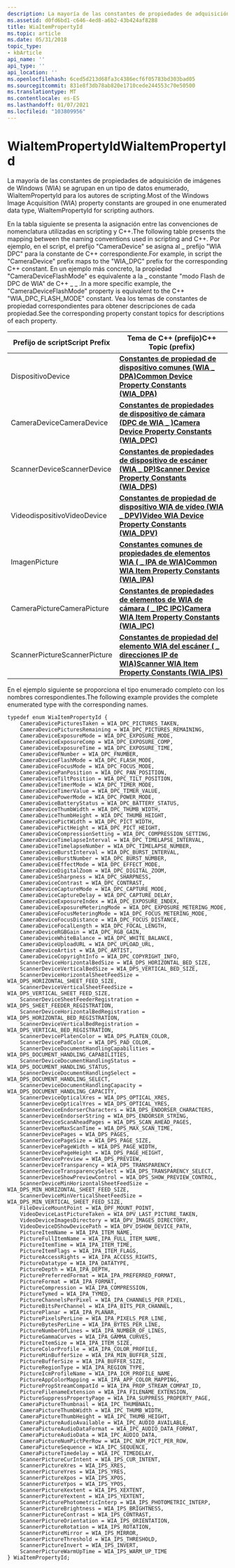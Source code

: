 ```yaml
---
description: La mayoría de las constantes de propiedades de adquisición de imágenes de Windows (WIA) se agrupan en un tipo de datos enumerado, WiaItemPropertyId para los autores de scripting.
ms.assetid: d0fd6bd1-c646-4ed8-a6b2-43b424af8288
title: WiaItemPropertyId
ms.topic: article
ms.date: 05/31/2018
topic_type:
- kbArticle
api_name: ''
api_type: ''
api_location: ''
ms.openlocfilehash: 6ced5d213d68fa3c4386ecf6f05783bd303bad05
ms.sourcegitcommit: 831e8f3db78ab820e1710cede244553c70e50500
ms.translationtype: MT
ms.contentlocale: es-ES
ms.lasthandoff: 01/07/2021
ms.locfileid: "103809956"
---
```

# <a name="wiaitempropertyid"></a><span data-ttu-id="7948d-103">WiaItemPropertyId</span><span class="sxs-lookup"><span data-stu-id="7948d-103">WiaItemPropertyId</span></span>

<span data-ttu-id="7948d-104">La mayoría de las constantes de propiedades de adquisición de imágenes de Windows (WIA) se agrupan en un tipo de datos enumerado, WiaItemPropertyId para los autores de scripting.</span><span class="sxs-lookup"><span data-stu-id="7948d-104">Most of the Windows Image Acquisition (WIA) property constants are grouped in one enumerated data type, WiaItemPropertyId for scripting authors.</span></span>

<span data-ttu-id="7948d-105">En la tabla siguiente se presenta la asignación entre las convenciones de nomenclatura utilizadas en scripting y C++.</span><span class="sxs-lookup"><span data-stu-id="7948d-105">The following table presents the mapping between the naming conventions used in scripting and C++.</span></span> <span data-ttu-id="7948d-106">Por ejemplo, en el script, el prefijo "CameraDevice" se asigna al \_ prefijo "WIA DPC" para la constante de C++ correspondiente.</span><span class="sxs-lookup"><span data-stu-id="7948d-106">For example, in script the "CameraDevice" prefix maps to the "WIA\_DPC" prefix for the corresponding C++ constant.</span></span> <span data-ttu-id="7948d-107">En un ejemplo más concreto, la propiedad "CameraDeviceFlashMode" es equivalente a la \_ constante "modo Flash de DPC de WIA" de C++ \_ \_ .</span><span class="sxs-lookup"><span data-stu-id="7948d-107">In a more specific example, the "CameraDeviceFlashMode" property is equivalent to the C++ "WIA\_DPC\_FLASH\_MODE" constant.</span></span> <span data-ttu-id="7948d-108">Vea los temas de constantes de propiedad correspondientes para obtener descripciones de cada propiedad.</span><span class="sxs-lookup"><span data-stu-id="7948d-108">See the corresponding property constant topics for descriptions of each property.</span></span> 

| <span data-ttu-id="7948d-109">Prefijo de script</span><span class="sxs-lookup"><span data-stu-id="7948d-109">Script Prefix</span></span>  | <span data-ttu-id="7948d-110">Tema de C++ (prefijo)</span><span class="sxs-lookup"><span data-stu-id="7948d-110">C++ Topic (prefix)</span></span>                                                                    |
|----------------|---------------------------------------------------------------------------------------|
| <span data-ttu-id="7948d-111">Dispositivo</span><span class="sxs-lookup"><span data-stu-id="7948d-111">Device</span></span>         | [<span data-ttu-id="7948d-112">**Constantes de propiedad de dispositivo comunes (WIA \_ DPA)**</span><span class="sxs-lookup"><span data-stu-id="7948d-112">**Common Device Property Constants (WIA\_DPA)**</span></span>](-wia-wiaitempropcommondevice.md)   |
| <span data-ttu-id="7948d-113">CameraDevice</span><span class="sxs-lookup"><span data-stu-id="7948d-113">CameraDevice</span></span>   | [<span data-ttu-id="7948d-114">**Constantes de propiedades de dispositivo de cámara (DPC de WIA \_ )**</span><span class="sxs-lookup"><span data-stu-id="7948d-114">**Camera Device Property Constants (WIA\_DPC)**</span></span>](-wia-wiaitempropcameradevice.md)   |
| <span data-ttu-id="7948d-115">ScannerDevice</span><span class="sxs-lookup"><span data-stu-id="7948d-115">ScannerDevice</span></span>  | [<span data-ttu-id="7948d-116">**Constantes de propiedades de dispositivo de escáner (WIA \_ DP)**</span><span class="sxs-lookup"><span data-stu-id="7948d-116">**Scanner Device Property Constants (WIA\_DPS)**</span></span>](-wia-wiaitempropscannerdevice.md) |
| <span data-ttu-id="7948d-117">Videodispositivo</span><span class="sxs-lookup"><span data-stu-id="7948d-117">VideoDevice</span></span>    | [<span data-ttu-id="7948d-118">**Constantes de propiedad de dispositivo WIA de vídeo (WIA \_ DPV)**</span><span class="sxs-lookup"><span data-stu-id="7948d-118">**Video WIA Device Property Constants (WIA\_DPV)**</span></span>](-wia-wiaitempropvideodevice.md) |
| <span data-ttu-id="7948d-119">Imagen</span><span class="sxs-lookup"><span data-stu-id="7948d-119">Picture</span></span>        | [<span data-ttu-id="7948d-120">**Constantes comunes de propiedades de elementos WIA ( \_ IPA de WIA)**</span><span class="sxs-lookup"><span data-stu-id="7948d-120">**Common WIA Item Property Constants (WIA\_IPA)**</span></span>](-wia-wiaitempropcommonitem.md)   |
| <span data-ttu-id="7948d-121">CameraPicture</span><span class="sxs-lookup"><span data-stu-id="7948d-121">CameraPicture</span></span>  | [<span data-ttu-id="7948d-122">**Constantes de propiedades de elementos de WIA de cámara ( \_ IPC IPC)**</span><span class="sxs-lookup"><span data-stu-id="7948d-122">**Camera WIA Item Property Constants (WIA\_IPC)**</span></span>](-wia-wiaitempropcameraitem.md)   |
| <span data-ttu-id="7948d-123">ScannerPicture</span><span class="sxs-lookup"><span data-stu-id="7948d-123">ScannerPicture</span></span> | [<span data-ttu-id="7948d-124">**Constantes de propiedad del elemento WIA del escáner ( \_ direcciones IP de WIA)**</span><span class="sxs-lookup"><span data-stu-id="7948d-124">**Scanner WIA Item Property Constants (WIA\_IPS)**</span></span>](-wia-wiaitempropscanneritem.md) |



 

<span data-ttu-id="7948d-125">En el ejemplo siguiente se proporciona el tipo enumerado completo con los nombres correspondientes.</span><span class="sxs-lookup"><span data-stu-id="7948d-125">The following example provides the complete enumerated type with the corresponding names.</span></span>


```JScript
typedef enum WiaItemPropertyId {
    CameraDevicePicturesTaken = WIA_DPC_PICTURES_TAKEN,
    CameraDevicePicturesRemaining = WIA_DPC_PICTURES_REMAINING,
    CameraDeviceExposureMode = WIA_DPC_EXPOSURE_MODE,
    CameraDeviceExposureComp = WIA_DPC_EXPOSURE_COMP,
    CameraDeviceExposureTime = WIA_DPC_EXPOSURE_TIME,
    CameraDeviceFNumber = WIA_DPC_FNUMBER,
    CameraDeviceFlashMode = WIA_DPC_FLASH_MODE,
    CameraDeviceFocusMode = WIA_DPC_FOCUS_MODE,
    CameraDevicePanPosition = WIA_DPC_PAN_POSITION,
    CameraDeviceTiltPosition = WIA_DPC_TILT_POSITION,
    CameraDeviceTimerMode = WIA_DPC_TIMER_MODE,
    CameraDeviceTimerValue = WIA_DPC_TIMER_VALUE,
    CameraDevicePowerMode = WIA_DPC_POWER_MODE,
    CameraDeviceBatteryStatus = WIA_DPC_BATTERY_STATUS,
    CameraDeviceThumbWidth = WIA_DPC_THUMB_WIDTH,
    CameraDeviceThumbHeight = WIA_DPC_THUMB_HEIGHT,
    CameraDevicePictWidth = WIA_DPC_PICT_WIDTH,
    CameraDevicePictHeight = WIA_DPC_PICT_HEIGHT,
    CameraDeviceCompressionSetting = WIA_DPC_COMPRESSION_SETTING,
    CameraDeviceTimelapseInterval = WIA_DPC_TIMELAPSE_INTERVAL,
    CameraDeviceTimelapseNumber = WIA_DPC_TIMELAPSE_NUMBER,
    CameraDeviceBurstInterval = WIA_DPC_BURST_INTERVAL,
    CameraDeviceBurstNumber = WIA_DPC_BURST_NUMBER,
    CameraDeviceEffectMode = WIA_DPC_EFFECT_MODE,
    CameraDeviceDigitalZoom = WIA_DPC_DIGITAL_ZOOM,
    CameraDeviceSharpness = WIA_DPC_SHARPNESS,
    CameraDeviceContrast = WIA_DPC_CONTRAST,
    CameraDeviceCaptureMode = WIA_DPC_CAPTURE_MODE,
    CameraDeviceCaptureDelay = WIA_DPC_CAPTURE_DELAY,
    CameraDeviceExposureIndex = WIA_DPC_EXPOSURE_INDEX,
    CameraDeviceExposureMeteringMode = WIA_DPC_EXPOSURE_METERING_MODE,
    CameraDeviceFocusMeteringMode = WIA_DPC_FOCUS_METERING_MODE,
    CameraDeviceFocusDistance = WIA_DPC_FOCUS_DISTANCE,
    CameraDeviceFocalLength = WIA_DPC_FOCAL_LENGTH,
    CameraDeviceRGBGain = WIA_DPC_RGB_GAIN,
    CameraDeviceWhiteBalance = WIA_DPC_WHITE_BALANCE,
    CameraDeviceUploadURL = WIA_DPC_UPLOAD_URL,
    CameraDeviceArtist = WIA_DPC_ARTIST,
    CameraDeviceCopyrightInfo = WIA_DPC_COPYRIGHT_INFO,
    ScannerDeviceHorizontalBedSize = WIA_DPS_HORIZONTAL_BED_SIZE,
    ScannerDeviceVerticalBedSize = WIA_DPS_VERTICAL_BED_SIZE,
    ScannerDeviceHorizontalSheetFeedSize = WIA_DPS_HORIZONTAL_SHEET_FEED_SIZE,
    ScannerDeviceVerticalSheetFeedSize = WIA_DPS_VERTICAL_SHEET_FEED_SIZE,
    ScannerDeviceSheetFeederRegistration = WIA_DPS_SHEET_FEEDER_REGISTRATION,
    ScannerDeviceHorizontalBedRegistration = WIA_DPS_HORIZONTAL_BED_REGISTRATION,
    ScannerDeviceVerticalBedRegistration = WIA_DPS_VERTICAL_BED_REGISTRATION,
    ScannerDevicePlatenColor = WIA_DPS_PLATEN_COLOR,
    ScannerDevicePadColor = WIA_DPS_PAD_COLOR,
    ScannerDeviceDocumentHandlingCapabilities = WIA_DPS_DOCUMENT_HANDLING_CAPABILITIES,
    ScannerDeviceDocumentHandlingStatus = WIA_DPS_DOCUMENT_HANDLING_STATUS,
    ScannerDeviceDocumentHandlingSelect = WIA_DPS_DOCUMENT_HANDLING_SELECT,
    ScannerDeviceDocumentHandlingCapacity = WIA_DPS_DOCUMENT_HANDLING_CAPACITY,
    ScannerDeviceOpticalXres = WIA_DPS_OPTICAL_XRES,
    ScannerDeviceOpticalYres = WIA_DPS_OPTICAL_YRES,
    ScannerDeviceEndorserCharacters = WIA_DPS_ENDORSER_CHARACTERS,
    ScannerDeviceEndorserString = WIA_DPS_ENDORSER_STRING,
    ScannerDeviceScanAheadPages = WIA_DPS_SCAN_AHEAD_PAGES,
    ScannerDeviceMaxScanTime = WIA_DPS_MAX_SCAN_TIME,
    ScannerDevicePages = WIA_DPS_PAGES,
    ScannerDevicePageSize = WIA_DPS_PAGE_SIZE,
    ScannerDevicePageWidth = WIA_DPS_PAGE_WIDTH,
    ScannerDevicePageHeight = WIA_DPS_PAGE_HEIGHT,
    ScannerDevicePreview = WIA_DPS_PREVIEW,
    ScannerDeviceTransparency = WIA_DPS_TRANSPARENCY,
    ScannerDeviceTransparencySelect = WIA_DPS_TRANSPARENCY_SELECT,
    ScannerDeviceShowPreviewControl = WIA_DPS_SHOW_PREVIEW_CONTROL,
    ScannerDeviceMinHorizontalSheetFeedSize = WIA_DPS_MIN_HORIZONTAL_SHEET_FEED_SIZE,
    ScannerDeviceMinVerticalSheetFeedSize = WIA_DPS_MIN_VERTICAL_SHEET_FEED_SIZE,
    FileDeviceMountPoint = WIA_DPF_MOUNT_POINT,
    VideoDeviceLastPictureTaken = WIA_DPV_LAST_PICTURE_TAKEN,
    VideoDeviceImagesDirectory = WIA_DPV_IMAGES_DIRECTORY,
    VideoDeviceDShowDevicePath = WIA_DPV_DSHOW_DEVICE_PATH,
    PictureItemName = WIA_IPA_ITEM_NAME,
    PictureFullItemName = WIA_IPA_FULL_ITEM_NAME,
    PictureItemTime = WIA_IPA_ITEM_TIME,
    PictureItemFlags = WIA_IPA_ITEM_FLAGS,
    PictureAccessRights = WIA_IPA_ACCESS_RIGHTS,
    PictureDatatype = WIA_IPA_DATATYPE,
    PictureDepth = WIA_IPA_DEPTH,
    PicturePreferredFormat = WIA_IPA_PREFERRED_FORMAT,
    PictureFormat = WIA_IPA_FORMAT,
    PictureCompression = WIA_IPA_COMPRESSION,
    PictureTymed = WIA_IPA_TYMED,
    PictureChannelsPerPixel = WIA_IPA_CHANNELS_PER_PIXEL,
    PictureBitsPerChannel = WIA_IPA_BITS_PER_CHANNEL,
    PicturePlanar = WIA_IPA_PLANAR,
    PicturePixelsPerLine = WIA_IPA_PIXELS_PER_LINE,
    PictureBytesPerLine = WIA_IPA_BYTES_PER_LINE,
    PictureNumberOfLines = WIA_IPA_NUMBER_OF_LINES,
    PictureGammaCurves = WIA_IPA_GAMMA_CURVES,
    PictureItemSize = WIA_IPA_ITEM_SIZE,
    PictureColorProfile = WIA_IPA_COLOR_PROFILE,
    PictureMinBufferSize = WIA_IPA_MIN_BUFFER_SIZE,
    PictureBufferSize = WIA_IPA_BUFFER_SIZE,
    PictureRegionType = WIA_IPA_REGION_TYPE,
    PictureIcmProfileName = WIA_IPA_ICM_PROFILE_NAME,
    PictureAppColorMapping = WIA_IPA_APP_COLOR_MAPPING,
    PicturePropStreamCompatId = WIA_IPA_PROP_STREAM_COMPAT_ID,
    PictureFilenameExtension = WIA_IPA_FILENAME_EXTENSION,
    PictureSuppressPropertyPage = WIA_IPA_SUPPRESS_PROPERTY_PAGE,
    CameraPictureThumbnail = WIA_IPC_THUMBNAIL,
    CameraPictureThumbWidth = WIA_IPC_THUMB_WIDTH,
    CameraPictureThumbHeight = WIA_IPC_THUMB_HEIGHT,
    CameraPictureAudioAvailable = WIA_IPC_AUDIO_AVAILABLE,
    CameraPictureAudioDataFormat = WIA_IPC_AUDIO_DATA_FORMAT,
    CameraPictureAudioData = WIA_IPC_AUDIO_DATA,
    CameraPictureNumPictPerRow = WIA_IPC_NUM_PICT_PER_ROW,
    CameraPictureSequence = WIA_IPC_SEQUENCE,
    CameraPictureTimedelay = WIA_IPC_TIMEDELAY,
    ScannerPictureCurIntent = WIA_IPS_CUR_INTENT,
    ScannerPictureXres = WIA_IPS_XRES,
    ScannerPictureYres = WIA_IPS_YRES,
    ScannerPictureXpos = WIA_IPS_XPOS,
    ScannerPictureYpos = WIA_IPS_YPOS,
    ScannerPictureXextent = WIA_IPS_XEXTENT,
    ScannerPictureYextent = WIA_IPS_YEXTENT,
    ScannerPicturePhotometricInterp = WIA_IPS_PHOTOMETRIC_INTERP,
    ScannerPictureBrightness = WIA_IPS_BRIGHTNESS,
    ScannerPictureContrast = WIA_IPS_CONTRAST,
    ScannerPictureOrientation = WIA_IPS_ORIENTATION,
    ScannerPictureRotation = WIA_IPS_ROTATION,
    ScannerPictureMirror = WIA_IPS_MIRROR,
    ScannerPictureThreshold = WIA_IPS_THRESHOLD,
    ScannerPictureInvert = WIA_IPS_INVERT,
    ScannerPictureWarmUpTime = WIA_IPS_WARM_UP_TIME
} WiaItemPropertyId;
```



 

 




